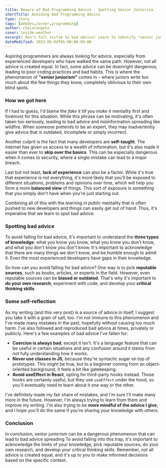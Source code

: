 ```yaml
---
title: Beware of Bad Programming Advice - Spotting Senior Juniorism
shortTitle: Avoiding Bad Programming Advice
type: story
tags: [webdev,career,programming]
author: chalarangelo
cover: inside-weather
excerpt: Don't fall victim to bad advice! Learn to identify "senior juniorism", and develop critical thinking to make better coding decisions.
dateModified: 2023-06-04T05:00:00-04:00
---
```


Aspiring programmers are always looking for advice, especially from experienced developers who have walked the same path. However, not all advice is created equal. In fact, some advice can be downright dangerous, leading to poor coding practices and bad habits. This is where the phenomenon of **"senior juniorism"** comes in – where juniors write too much about the few things they know, completely oblivious to their own blind spots.

### How we got here

If I had to guess, I'd blame the _fake it till you make it_ mentality first and foremost for this situation. While this phrase can be motivating, it's often taken too seriously, leading to bad advice and misinformation spreading like wildfire. When someone pretends to be an expert, they may inadvertently give advice that is outdated, incomplete or simply incorrect.

Another culprit is the fact that many developers are **self-taught**. The internet has given us access to a wealth of information, but it's also made it easier than ever to **skip over the basics**. This can be especially dangerous when it comes to security, where a single mistake can lead to a major breach.

Last but not least, **lack of experience** can also be a factor. While it's true that experience is not everything, it's more likely that you'll be exposed to different situations, problems and opinions over time, which will help you form a more **balanced view** of things. This sort of exposure is something that you simply don't have when you're just starting out.

Combining all of this with the _learning in public_ mentality that is often pushed to new developers and things can easily get out of hand. Thus, it's imperative that we learn to spot bad advice.

### Spotting bad advice

To avoid falling for bad advice, it's important to understand the **three types of knowledge**: what you know you know, what you know you don't know, and what you don't know you don't know. It's important to acknowledge that there are many things we don't know, and be humble enough to admit it. Even the most experienced developers have gaps in their knowledge.

So how can you avoid falling for bad advice? One way is to pick **reputable sources**, such as books, articles, or experts in the field. However, even reputable sources can be **biased or outdated**. That's why it's important to **do your own research**, experiment with code, and develop your **critical thinking skills**.

### Some self-reflection

As my writing (and this very post) is a source of advice in itself, I suggest you take it with a grain of salt, too. I'm not immune to this phenomenon and I've made many mistakes in the past, hopefully without causing too much harm. I've also followed and reproduced bad advice at times, privately or publicly. Here's a few examples of bad advice I've fallen for:

- **Coercion is always bad**, except it isn't. It's a language feature that can be useful in certain situations and any confusion around it stems from not fully understanding how it works.
- **Never use classes in JS**, because they're syntactic sugar on top of prototypes. This might be true, but to a beginner coming from an object-oriented background, it feels a bit like gatekeeping.
- **Avoid useEffect in React**, opting for third-party hooks instead. Those hooks are certainly useful, but they use `useEffect` under the hood, so you'll eventually need to learn about it one way or the other.

I've definitely made my fair share of mistakes, and I'm sure I'll make many more in the future. However, I'm always trying to learn from them and improve my writing. I'm also trying to be **more mindful of the advice I give**, and I hope you'll do the same if you're sharing your knowledge with others.

### Conclusion

In conclusion, senior juniorism can be a dangerous phenomenon that can lead to bad advice spreading To avoid falling into this trap, it's important to acknowledge the limits of your knowledge, pick reputable sources, do your own research, and develop your critical thinking skills. Remember, not all advice is created equal, and it's up to you to make informed decisions based on the specific context.
